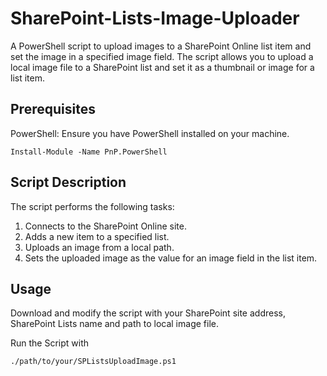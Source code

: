 # SharePoint-Lists-Image-Uploader
A PowerShell script to upload images to a SharePoint Online list item and set the image in a specified image field. The script allows you to upload a local image file to a SharePoint list and set it as a thumbnail or image for a list item.

## Prerequisites
PowerShell: Ensure you have PowerShell installed on your machine.
```
Install-Module -Name PnP.PowerShell
```

## Script Description
The script performs the following tasks:
1.	Connects to the SharePoint Online site.
2.	Adds a new item to a specified list.
3.	Uploads an image from a local path.
4.	Sets the uploaded image as the value for an image field in the list item.

## Usage
Download and modify the script with your SharePoint site address, SharePoint Lists name and path to local image file.

Run the Script with
```
./path/to/your/SPListsUploadImage.ps1
```
